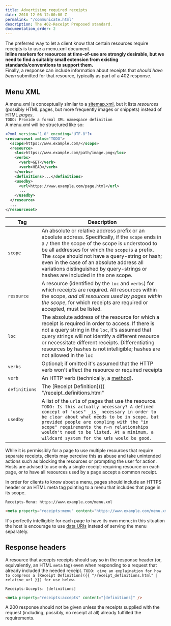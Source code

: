 ```yaml
---
title: Advertising required receipts
date: 2018-12-06 12:00:00 Z
permalink: "/communicate.html"
description: The 402-Receipt Proposed standard.
documentation_order: 2
---
```


The preferred way to let a client know that certain resources require receipts is to use a menu.xml document.  
**Inline markers for resources at time-of-use are strongly desirable, but we need to find a suitably small extension from existing standards/conventions to support them.**  
Finally, a response can include information about receipts that _should have been_ submitted for that resource, typically as part of a 402 response.

## Menu XML
A menu.xml is conceptually similar to a [sitemap.xml](https://www.sitemaps.org/protocol.html), but it lists _resources_ (possibly HTML pages, but more frequently images or snippets) instead of HTML _pages_.  
`TODO: Provide a formal XML namespace definition`  
A menu.xml will be structured like so:

```xml
<?xml version="1.0" encoding="UTF-8"?>
<resourceset xmlns="TODO">
  <scope>https://www.example.com/</scope>
  <resource>
    <loc>https://www.example.com/path/image.png</loc>
    <verbs>
      <verb>GET</verb>
      <verb>HEAD</verb>
    </verbs>
    <definitions>...</definitions>
    <usedby>
      <url>https://www.example.com/page.html</url>
      ...
    </usedby>
  </resource>
  ...
</resourceset>
```

| Tag | Description |
|---------|-------------|
| `scope` | An absolute or relative address prefix or  an absolute address. Specifically, if the `scope` ends in a `/` then the scope of the scope is understood to be all addresses for which the `scope` is a prefix. The `scope` should not have a query-string or hash; even in the case of an absolute address all variations distinguished by query-strings or hashes are included in the one scope. |
| `resource` | A resource (identified by the `loc` and `verbs`) for which receipts are required. All resources within the scope, _and all resources used by pages within the scope_, for which receipts are required or accepted, must be listed. |
| `loc` | The absolute address of the resource for which a receipt is required in order to access. If there is not a query string in the `loc`, it's assumed that query strings will not identify a different resource or necessitate different receipts. Differentiating resources by hashes is not intelligible; hashes are not allowed in the `loc` |
| `verbs` | Optional; if omitted it's assumed that the HTTP verb won't affect the resource or required receipts |
| `verb` | An HTTP verb (technically, a [method](https://en.wikipedia.org/wiki/Hypertext_Transfer_Protocol#Request_methods)). |
| `definitions` | The [Receipt Definition]({{ "/receipt_definitions.html" | relative_url }}) for the specified resource. |
| `usedby` | A list of the `url`s of pages that use the resource. `TODO: Is this actually necessary? A defined concept of "uses" _is_ necessary in order to be clear about what needs to be in scope, but provided people are compling with the "in scope" requirements the n-n relationships wouldn't need to be listed. At a minimum, a wildcard system for the `url`s would be good.` |

While it is permissibly for a page to use multiple resources that require separate receipts, clients may perceive this as abuse and take unintended actions such as blocking the resources or prompting the user for action. Hosts are advised to use only a single receipt-requiring resource on each page, or to have all resources used by a page accept a common receipt.

In order for clients to know about a menu, pages should include an HTTPS header or an HTML meta tag pointing to a menu that includes that page in its scope.

```text
Receipts-Menu: https://www.example.com/menu.xml
```
```html
<meta property="receipts:menu" content="https://www.example.com/menu.xml" />
```

It's perfectly intelligible for each page to have its own menu; in this situation the host is encourage to use [data URIs](https://en.wikipedia.org/wiki/Data_URI_scheme) instead of serving the menu separately.

## Response headers
A resource that accepts receipts should say so in the response header (or, equivalently, an HTML `meta` tag) even when responding to a request that already included the needed receipt. `TODO: give an explaination for how to compress a [Receipt Definition]({{ "/receipt_definitions.html" | relative_url }}) for use below.`

```text
Receipts-Accepts: [definitions]
```
```html
<meta property="receipts:accepts" content="[definitions]" />
```

A 200 response should not be given unless the receipts supplied with the request (including, possibly, no receipt at all) already fulfilled the requirements.

